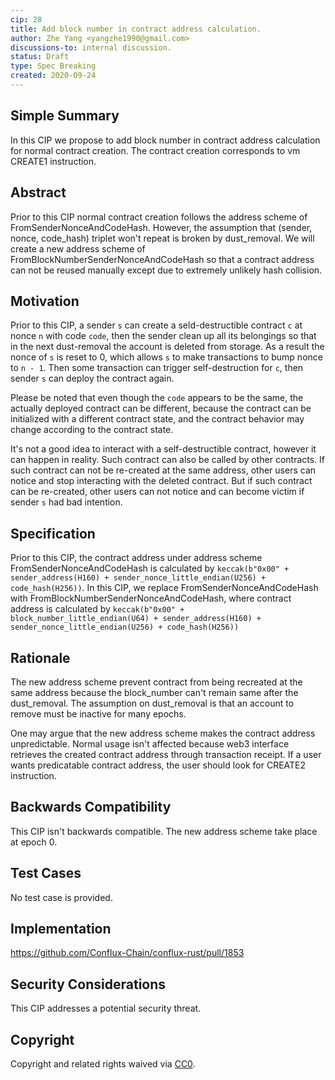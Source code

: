 ```yaml
---
cip: 28
title: Add block number in contract address calculation.
author: Zhe Yang <yangzhe1990@gmail.com>
discussions-to: internal discussion.
status: Draft
type: Spec Breaking
created: 2020-09-24
---
```


<!--You can leave these HTML comments in your merged CIP and delete the visible duplicate text guides, they will not appear and may be helpful to refer to if you edit it again. This is the suggested template for new CIPs. Note that a CIP number will be assigned by an editor. When opening a pull request to submit your CIP, please use an abbreviated title in the filename, `CIP-draft_title_abbrev.md`. The title should be 44 characters or less.-->

## Simple Summary

In this CIP we propose to add block number in contract address calculation for normal contract creation. The contract creation corresponds to vm CREATE1 instruction.

## Abstract

Prior to this CIP normal contract creation follows the address scheme of FromSenderNonceAndCodeHash. However, the assumption that (sender, nonce, code_hash) triplet won't repeat is broken by dust_removal. We will create a new address scheme of FromBlockNumberSenderNonceAndCodeHash so that a contract address can not be reused manually except due to extremely unlikely hash collision.

## Motivation

Prior to this CIP, a sender `s` can create a seld-destructible contract `c` at nonce `n` with code `code`, then the sender clean up all its belongings so that in the next dust-removal the account is deleted from storage. As a result the nonce of `s` is reset to 0, which allows `s` to make transactions to bump nonce to `n - 1`. Then some transaction can trigger self-destruction for `c`, then sender `s` can deploy the contract again.

Please be noted that even though the `code` appears to be the same, the actually deployed contract can be different, because the contract can be initialized with a different contract state, and the contract behavior may change according to the contract state.

It's not a good idea to interact with a self-destructible contract, however it can happen in reality. Such contract can also be called by other contracts. If such contract can not be re-created at the same address, other users can notice and stop interacting with the deleted contract. But if such contract can be re-created, other users can not notice and can become victim if sender `s` had bad intention.

## Specification

Prior to this CIP, the contract address under address scheme FromSenderNonceAndCodeHash is calculated by `keccak(b"0x00" + sender_address(H160) + sender_nonce_little_endian(U256) + code_hash(H256))`.
In this CIP, we replace FromSenderNonceAndCodeHash with FromBlockNumberSenderNonceAndCodeHash, where contract address is calculated by `keccak(b"0x00" + block_number_little_endian(U64) + sender_address(H160) + sender_nonce_little_endian(U256) + code_hash(H256))`

## Rationale

The new address scheme prevent contract from being recreated at the same address because the block_number can't remain same after the dust_removal. The assumption on dust_removal is that an account to remove must be inactive for many epochs.

One may argue that the new address scheme makes the contract address unpredictable. Normal usage isn't affected because web3 interface retrieves the created contract address through transaction receipt. If a user wants predicatable contract address, the user should look for CREATE2 instruction.

## Backwards Compatibility

This CIP isn't backwards compatible. The new address scheme take place at epoch 0.

## Test Cases

No test case is provided.

## Implementation

https://github.com/Conflux-Chain/conflux-rust/pull/1853

## Security Considerations
This CIP addresses a potential security threat.

## Copyright
Copyright and related rights waived via [CC0](https://creativecommons.org/publicdomain/zero/1.0/).

